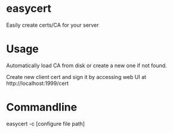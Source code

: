 # easycert
Easily create certs/CA for your server

# Usage
Automatically load CA from disk or create a new one if not found.

Create new client cert and sign it by accessing web UI at http://localhost:1999/cert

# Commandline
easycert -c [configure file path]
